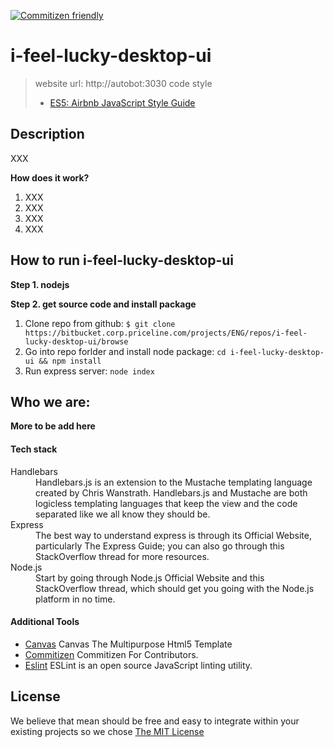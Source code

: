 [![Commitizen friendly](https://img.shields.io/badge/commitizen-friendly-brightgreen.svg)](http://commitizen.github.io/cz-cli/)

# i-feel-lucky-desktop-ui

> website url: http://autobot:3030
> code style
> - [ES5: Airbnb JavaScript Style Guide](https://github.com/airbnb/javascript/tree/master/es5)


## Description

XXX

**How does it work?**

1. XXX
2. XXX
3. XXX
4. XXX

## How to run i-feel-lucky-desktop-ui

__Step 1. nodejs__

__Step 2. get source code and install package__

1. Clone repo from github: ` $ git clone https://bitbucket.corp.priceline.com/projects/ENG/repos/i-feel-lucky-desktop-ui/browse `
2. Go into repo forlder and install node package: ` cd i-feel-lucky-desktop-ui && npm install `
3. Run express server: ` node index `

## Who we are:

**More to be add here**

#### Tech stack

<dl class="dl-horizontal">
<dt>Handlebars</dt>
<dd>Handlebars.js is an extension to the Mustache templating language created by Chris Wanstrath. Handlebars.js and Mustache are both logicless templating languages that keep the view and the code separated like we all know they should be.</dd>
<dt>Express</dt>
<dd>The best way to understand express is through its Official Website, particularly The Express Guide; you can also go through this StackOverflow thread for more resources.</dd>
<dt>Node.js</dt>
<dd>Start by going through Node.js Official Website and this StackOverflow thread, which should get you going with the Node.js platform in no time.</dd>
</dl>

#### Additional Tools
* <a href="http://themeforest.net/item/canvas-the-multipurpose-html5-template/9228123">Canvas</a> Canvas The Multipurpose Html5 Template
* <a href="http://commitizen.github.io/cz-cli/">Commitizen</a> Commitizen For Contributors.
* <a href="http://eslint.org">Eslint</a> ESLint is an open source JavaScript linting utility.

## License
We believe that mean should be free and easy to integrate within your existing projects so we chose [The MIT License](http://opensource.org/licenses/MIT)
